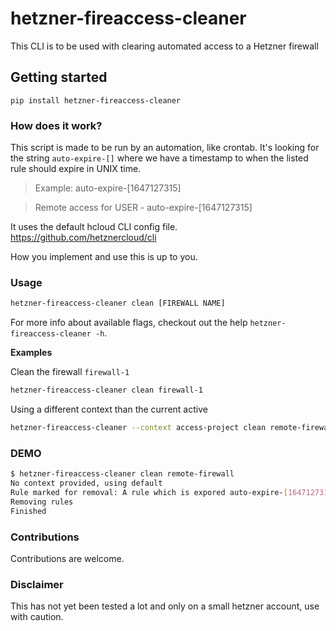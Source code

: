 # hetzner-fireaccess-cleaner

This CLI is to be used with clearing automated access to a Hetzner firewall

## Getting started
`pip install hetzner-fireaccess-cleaner`

### How does it work?
This script is made to be run by an automation, like crontab.
It's looking for the string `auto-expire-[]` where we have a timestamp to when the listed rule should expire in UNIX time.
> Example: auto-expire-[1647127315]

> Remote access for USER - auto-expire-[1647127315]

It uses the default hcloud CLI config file. https://github.com/hetznercloud/cli

How you implement and use this is up to you.

### Usage
```bash
hetzner-fireaccess-cleaner clean [FIREWALL NAME]
```

For more info about available flags, checkout out the help `hetzner-fireaccess-cleaner -h`.


**Examples**

Clean the firewall `firewall-1`
```bash
hetzner-fireaccess-cleaner clean firewall-1
```

Using a different context than the current active
```bash
hetzner-fireaccess-cleaner --context access-project clean remote-firewall
```

### DEMO
```bash
$ hetzner-fireaccess-cleaner clean remote-firewall
No context provided, using default
Rule marked for removal: A rule which is expored auto-expire-[1647127315]
Removing rules
Finished
```

### Contributions
Contributions are welcome.

### Disclaimer

This has not yet been tested a lot and only on a small hetzner account, use with caution.